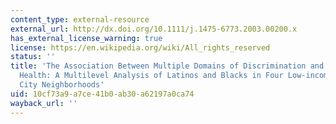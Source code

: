 ```yaml
---
content_type: external-resource
external_url: http://dx.doi.org/10.1111/j.1475-6773.2003.00200.x
has_external_license_warning: true
license: https://en.wikipedia.org/wiki/All_rights_reserved
status: ''
title: 'The Association Between Multiple Domains of Discrimination and Self Assessed
  Health: A Multilevel Analysis of Latinos and Blacks in Four Low-income New York
  City Neighborhoods'
uid: 10cf73a9-a7ce-41b0-ab30-a62197a0ca74
wayback_url: ''
---
```

